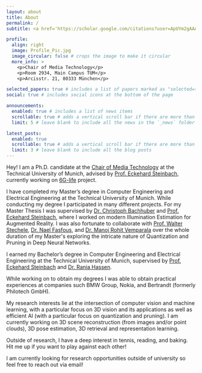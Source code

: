```yaml
---
layout: about
title: About
permalink: /
subtitle: <a href='https://scholar.google.com/citations?user=ApUYm2gAAAAJ&hl=de&authuser=1'>[Google Scholar]</a> <a href='mailto:driton.salihu@tum.de'>[Email]</a> 

profile:
  align: right
  image: Profile_Pic.jpg
  image_circular: false # crops the image to make it circular
  more_info: >
    <p>Chair of Media Technology</p>
    <p>Room 2934, Main Campus TUM</p>
    <p>Arcisstr. 21, 80333 München</p>

selected_papers: true # includes a list of papers marked as "selected={true}"
social: true # includes social icons at the bottom of the page

announcements:
  enabled: true # includes a list of news items
  scrollable: true # adds a vertical scroll bar if there are more than 3 news items
  limit: 5 # leave blank to include all the news in the `_news` folder

latest_posts:
  enabled: true
  scrollable: true # adds a vertical scroll bar if there are more than 3 new posts items
  limit: 3 # leave blank to include all the blog posts
---
```


Hey! I am a Ph.D. candidate at the [Chair of Media Technology](https://www.lmt.ei.tum.de/) at the Technical University of Munich, advised by [Prof. Eckehard Steinbach](https://www.lmt.ei.tum.de/en/people/prof-dr-ing-eckehard-steinbach/), currently working on [6G-life](https://6g-life.de/) project.

I have completed my Master’s degree in Computer Engineering and Electrical Engineering at the Technical University of Munich.
While conducting my degree I participated in many different projects.
For my Master Thesis I was supervised by [Dr. Christoph Bachhuber](https://scholar.google.de/citations?user=idP3uZMAAAAJ&hl=en) and [Prof. Eckehard Steinbach](https://www.lmt.ei.tum.de/en/people/prof-dr-ing-eckehard-steinbach/), where I worked on modern Illumination Estimation for Augmented Reality. 
I was also fortunate to collaborate with [Prof. Walter Stechele](https://www.ce.cit.tum.de/lis/stechele/), [Dr. Nael Fasfous](https://scholar.google.com/citations?user=x9wjapMAAAAJ&hl=en), and [Dr. Manoj Rohit Vemparala](https://scholar.google.com/citations?hl=en&user=WDNeaMoAAAAJ) over the whole duration of my Master's exploring the intricate nature of Quantization and Pruning in Deep Neural Networks.

I earned my Bachelor’s degree in Computer Engineering and Electrical Engineering at the Technical University of Munich, supervised by [Prof. Eckehard Steinbach](https://www.lmt.ei.tum.de/en/people/prof-dr-ing-eckehard-steinbach/) and [Dr. Rania Hassen](https://scholar.google.ca/citations?user=ZXqOM0UAAAAJ&hl=en).

While working on to obtain my degrees I was able to obtain practical experiences at companies such BMW Group, Nokia, and Bertrandt (formerly Philotech GmbH).

My research interests lie at the intersection of computer vision and machine learning, with a particular focus on 3D vision and its applications as well as efficient AI (with a particular focus on quantization and pruning).
I am currently working on 3D scene reconstruction (from images and/or point clouds), 3D pose estimation, 3D retrieval and representation learning.

Outside of research, I have a deep interest in tennis, reading, and baking. Hit me up if you want to play against each other!

I am currently looking for research opportunities outside of university so feel free to reach out via email!


